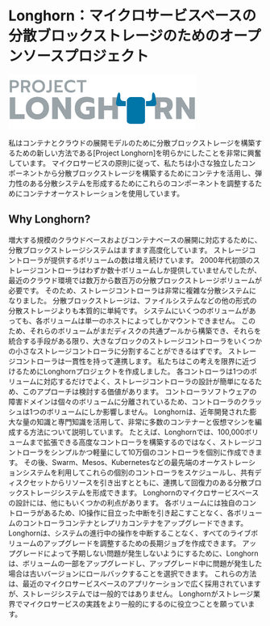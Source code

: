# Longhorn：マイクロサービスベースの分散ブロックストレージのためのオープンソースプロジェクト

![画像](../pictures/010001whylonghorn.png)

私はコンテナとクラウドの展開モデルのために分散ブロックストレージを構築するための新しい方法である[Project Longhorn]を明らかにしたことを非常に興奮しています。
マイクロサービスの原則に従って、私たちは小さな独立したコンポーネントから分散ブロックストレージを構築するためにコンテナを活用し、弾力性のある分散システムを形成するためにこれらのコンポーネントを調整するためにコンテナオーケストレーションを使用しています。

## Why Longhorn?

増大する規模のクラウドベースおよびコンテナベースの展開に対応するために、分散ブロックストレージシステムはますます高度化しています。
ストレージコントローラが提供するボリュームの数は増え続けています。
2000年代初頭のストレージコントローラはわずか数十ボリュームしか提供していませんでしたが、最近のクラウド環境では数万から数百万の分散ブロックストレージボリュームが必要です。
そのため、ストレージコントローラは非常に複雑な分散システムになりました。
分散ブロックストレージは、ファイルシステムなどの他の形式の分散ストレージよりも本質的に単純です。
システムにいくつのボリュームがあっても、各ボリュームは単一のホストによってしかマウントできません。
このため、それらのボリュームがまだディスクの共通プールから構築でき、それらを統合する手段がある限り、大きなブロックのストレージコントローラをいくつかの小さなストレージコントローラに分割することができるはずです。
ストレージコントローラは一貫性を持って連携します。
私たちはこの考えを限界に近づけるためにLonghornプロジェクトを作成しました。
各コントローラは1つのボリュームに対応するだけでよく、ストレージコントローラの設計が簡単になるため、このアプローチは検討する価値があります。
コントローラソフトウェアの障害ドメインは個々のボリュームに分離されているため、コントローラのクラッシュは1つのボリュームにしか影響しません。
Longhornは、近年開発された膨大な量の知識と専門知識を活用して、非常に多数のコンテナーと仮想マシンを編成する方法について説明しています。
たとえば、Longhornでは、100,000ボリュームまで拡張できる高度なコントローラを構築するのではなく、ストレージコントローラをシンプルかつ軽量にして10万個のコントローラを個別に作成できます。
その後、Swarm、Mesos、Kubernetesなどの最先端のオーケストレーションシステムを利用してこれらの個別のコントローラをスケジュールし、共有ディスクセットからリソースを引き出すとともに、連携して回復力のある分散ブロックストレージシステムを形成できます。
Longhornのマイクロサービスベースの設計には、他にもいくつかの利点があります。
各ボリュームには独自のコントローラがあるため、IO操作に目立った中断を引き起こすことなく、各ボリュームのコントローラコンテナとレプリカコンテナをアップグレードできます。
Longhornは、システムの進行中の操作を中断することなく、すべてのライブボリュームのアップグレードを調整するための長期ジョブを作成できます。
アップグレードによって予期しない問題が発生しないようにするために、Longhornは、ボリュームの一部をアップグレードし、アップグレード中に問題が発生した場合は古いバージョンにロールバックすることを選択できます。
これらの方法は、最近のマイクロサービスベースのアプリケーションで広く採用されていますが、ストレージシステムでは一般的ではありません。
Longhornがストレージ業界でマイクロサービスの実践をより一般的にするのに役立つことを願っています。
